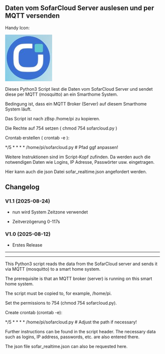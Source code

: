 ## Daten vom SofarCloud Server auslesen und per MQTT versenden

Handy Icon:

![Screenshot](https://github.com/ltspicer/SofarCloud/blob/main/icon.jpg)


Dieses Python3 Script liest die Daten vom SofarCloud Server und sendet diese per MQTT (mosquitto) an ein Smarthome System.

Bedingung ist, dass ein MQTT Broker (Server) auf diesem Smarthome System läuft.

Das Script ist nach zBsp /home/pi zu kopieren.

Die Rechte auf 754 setzen ( chmod 754 sofarcloud.py )

Crontab erstellen ( crontab -e ):

*/5 * * * * /home/pi/sofarcloud.py # Pfad ggf anpassen!

Weitere Instruktionen sind im Script-Kopf zufinden. Da werden auch die notwendigen Daten wie Logins, IP Adresse, Passwörter usw. eingetragen.

Hier kann auch die json Datei sofar_realtime.json angefordert werden.



## Changelog

### V1.1 (2025-08-24)

- nun wird System Zeitzone verwendet

- Zeitverzögerung 0-117s


### V1.0 (2025-08-12)

- Erstes Release


------------------------
------------------------


This Python3 script reads the data from the SofarCloud server and sends it via MQTT (mosquitto) to a smart home system.

The prerequisite is that an MQTT broker (server) is running on this smart home system.

The script must be copied to, for example, /home/pi.

Set the permissions to 754 (chmod 754 sofarcloud.py).

Create crontab (crontab -e):

*/5 * * * * /home/pi/sofarcloud.py # Adjust the path if necessary!

Further instructions can be found in the script header. The necessary data such as logins, IP address, passwords, etc. are also entered there.

The json file sofar_realtime.json can also be requested here.

